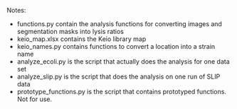 Notes:
- functions.py contain the analysis functions for converting images and segmentation masks into lysis ratios
- keio_map.xlsx contains the Keio library map
- keio_names.py contains functions to convert a location into a strain name
- analyze_ecoli.py is the script that actually does the analysis for one data set
- analyze_slip.py is the script that does the analysis on one run of SLIP data
- prototype_functions.py is the script that contains prototyped functions. Not for use.
